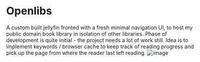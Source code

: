 # Openlibs
A custom built jellyfin fronted with a fresh minimal navigation UI, to host my public domain book library in isolation of other libraries. Phase of development is quite initial - the project needs a lot of work still. Idea is to implement keywords / browser cache to keep track of reading progress and pick up the page from where the reader last left reading.
![image](https://github.com/osemo-hb/JFrontopen-books/assets/77531741/6de1fc01-78c6-428a-8ca0-3ea35b55a707)

